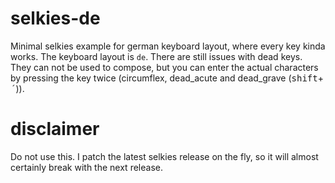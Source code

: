 # selkies-de

Minimal selkies example for german keyboard layout, where every key kinda
works. The keyboard layout is `de`. There are still issues with dead keys. They
can not be used to compose, but you can enter the actual characters by pressing
the key twice (circumflex, dead_acute and dead_grave
(<kbd>shift</kbd>+<kbd>´</kbd>)).

# disclaimer

Do not use this. I patch the latest selkies release on the fly, so it will
almost certainly break with the next release.
